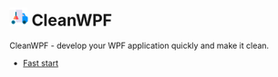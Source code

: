 # ![logo] CleanWPF

CleanWPF - develop your WPF application quickly and make it clean.


* [Fast start](https://github.com/Skwal98/CleanWPF/blob/main/fast-start.md)

[logo]: https://github.com/Skwal98/CleanWPF/blob/main/plumber%20(1).png "CleanWPF" 
